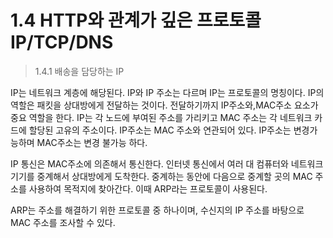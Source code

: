# 1.4 HTTP와 관계가 깊은 프로토콜 IP/TCP/DNS

> 1.4.1 배송을 담당하는 IP

IP는 네트워크 계층에 해당된다. IP와 IP 주소는 다르며 IP는 프로토콜의 명칭이다. IP의 역할은 패킷을 상대방에게 전달하는 것이다. 전달하기까지 IP주소와,MAC주소 요소가 중요 역할을 한다. IP는 각 노드에 부여된 주소를 가리키고 MAC 주소는 각 네트워크 카드에 할당된 고유의 주소이다. IP주소는 MAC 주소와 연관되어 있다. IP주소는 변경가능하며 MAC주소는 변경 불가능 하다.

IP 통신은 MAC주소에 의존해서 통신한다. 인터넷 통신에서 여러 대 컴퓨터와 네트워크 기기를 중계해서 상대방에게 도착한다. 중계하는 동안에 다음으로 중계할 곳의 MAC 주소를 사용하여 목적지에 찾아간다. 이때 ARP라는 프로토콜이 사용된다.

ARP는 주소를 해결하기 위한 프로토콜 중 하나이며, 수신지의 IP 주소를 바탕으로 MAC 주소를 조사할 수 있다.

